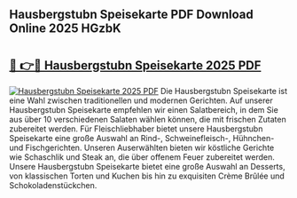 ## Hausbergstubn Speisekarte PDF Download Online 2025 HGzbK

# <h2><a href="http://gcbthh.nevu.top/?p=Hausbergstubn+Speisekarte">🔗 👉🔴 Hausbergstubn Speisekarte 2025 PDF</a></h2>

[![Hausbergstubn Speisekarte 2025 PDF](https://i.imgur.com/dBaPXMq.png)](http://gcbthh.nevu.top/?p=Hausbergstubn+Speisekarte)
Die Hausbergstubn Speisekarte ist eine Wahl zwischen traditionellen und modernen Gerichten. Auf unserer Hausbergstubn Speisekarte empfehlen wir einen Salatbereich, in dem Sie aus über 10 verschiedenen Salaten wählen können, die mit frischen Zutaten zubereitet werden. Für Fleischliebhaber bietet unsere Hausbergstubn Speisekarte eine große Auswahl an Rind-, Schweinefleisch-, Hühnchen- und Fischgerichten. Unseren Auserwählten bieten wir köstliche Gerichte wie Schaschlik und Steak an, die über offenem Feuer zubereitet werden. Unsere Hausbergstubn Speisekarte bietet eine große Auswahl an Desserts, von klassischen Torten und Kuchen bis hin zu exquisiten Crème Brûlée und Schokoladenstückchen.
